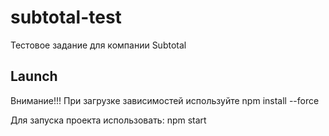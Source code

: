 # subtotal-test


Тестовое задание для компании Subtotal


## Launch

Внимание!!! При загрузке зависимостей используйте npm install --force

Для запуска проекта использовать: npm start
